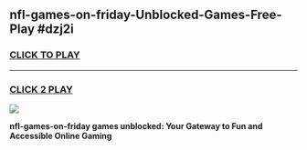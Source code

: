 
## nfl-games-on-friday-Unblocked-Games-Free-Play #dzj2i
<h3>
<a href="https://us.freeplayer.one?title=nfl-games-on-friday&ref=9M">CLICK TO PLAY</a></h3>
<hr>

<h3>
<a href="https://us.freeplayer.one?title=nfl-games-on-friday&ref=9M">CLICK 2 PLAY</a>
  
</h3>

<a href="https://us.freeplayer.one?title=nfl-games-on-friday&ref=9M"><img src="https://clearcache.store/games.png"></a>


**nfl-games-on-friday games unblocked: Your Gateway to Fun and Accessible Online Gaming**
